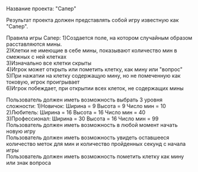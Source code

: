Название проекта: "Сапер"


Результат проекта должен представлять собой игру известную как "Сапер".

Правила игры Сапер:
1)Создается поле, на котором случайным образом расставляются мины.          
2)Клетки не имеющие в себе мины, показывают количество мин в смежных с ней клетках       
3)Изначально все клетки скрыты     
4)Игрок может открыть или пометить клетку, как мину или "вопрос"                
5)При нажатии на клетку содержащую мину, но не помеченную как токовую, игрок проигрывает     
6)Игрок побеждает, при открытии всех клеток, не содержащих мины       


Пользователь должен иметь возможность выбрать 3 уровня сложности: 
  1)Новичок:  Ширина = 9 Высота = 9 Число мин = 10   
  2)Любитель: Ширина = 16 Высота = 16 Число мин = 40   
  3)Профессионал: Ширина = 30 Высота = 16 Число мин = 99    
Пользователь должен иметь возможность в любой момент начать новую игру  
Пользователь должен иметь возможность увидеть оставшееся количество меток для мин и количество пройденных секунд с начала игры  
Пользователь должен иметь возможность пометить клетку как мину или знак вопроса  


